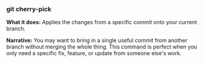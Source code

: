 ### git cherry-pick <commit-hash>

**What it does:**
Applies the changes from a specific commit onto your current branch.

**Narrative:**
You may want to bring in a single useful commit from another branch without merging the whole thing. This command is perfect when you only need a specific fix, feature, or update from someone else's work.
